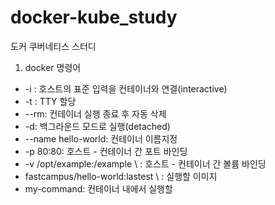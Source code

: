 # docker-kube_study
도커 쿠버네티스 스터디

1. docker 명령어 

 - -i : 호스트의 표준 입력을 컨테이너와 연결(interactive)
 - -t : TTY 할당
 - --rm: 컨테이너 실행 종료 후 자동 삭제
 - -d: 백그라운드 모드로 실행(detached)
 - --name hello-world: 컨테이너 이름지정
 - -p 80:80: 호스트 - 컨테이너 간 포트 바인딩 
 - -v /opt/example:/example \ : 호스트 - 컨테이너 간 볼륨 바인딩
 - fastcampus/hello-world:lastest \ : 실행할 이미지
 - my-command: 컨테이너 내에서 실행할 
